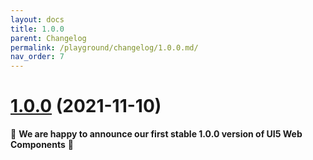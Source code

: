```yaml
---
layout: docs
title: 1.0.0
parent: Changelog
permalink: /playground/changelog/1.0.0.md/
nav_order: 7
---
```


# [1.0.0](https://github.com/SAP/ui5-webcomponents/compare/v1.0.0-rc.16...v1.0.0) (2021-11-10)


👏 **We are happy to announce our first stable 1.0.0 version of UI5 Web Components** 👏